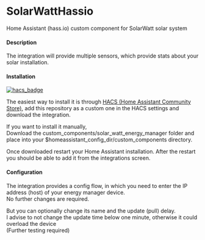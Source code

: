 # SolarWattHassio
Home Assistant (hass.io) custom component for SolarWatt solar system



#### Description
The integration will provide multiple sensors, which provide stats about your solar installation.

#### Installation

[![hacs_badge](https://img.shields.io/badge/HACS-Custom-orange.svg)](https://github.com/custom-components/hacs)

The easiest way to install it is through [HACS (Home Assistant Community Store)](https://hacs.xyz/), add this repository as a custom one in the HACS settings and download the integration.

If you want to install it manually,  
Download the custom_components/solar_watt_energy_manager folder and place into your $homeassistant_config_dir/custom_components directory.

Once downloaded restart your Home Assistant installation.
After the restart you should be able to add it from the integrations screen.

#### Configuration

The integration provides a config flow, in which you need to enter the IP address (host) of your energy manager device.  
No further changes are required.

But you can optionally change its name and the update (pull) delay.  
I advise to not change the update time below one minute, otherwise it could overload the device  
(Further testing required)
